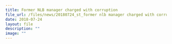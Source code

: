 ```yaml
---
title: Former NLB manager charged with corruption
file_url: /files/news/20180724_st_former nlb manager charged with corruption.pdf
date: 2018-07-24
layout: file
description: ""
image: ""
---
```

